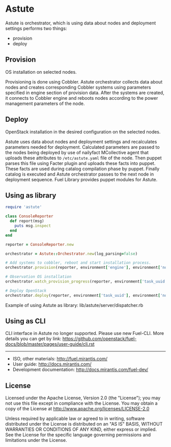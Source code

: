 Astute
======

Astute is orchestrator, which is using data about nodes and deployment settings performs two things:
- provision
- deploy

Provision
-----

OS installation on selected nodes.

Provisioning is done using Cobbler. Astute orchestrator collects data about nodes and creates corresponding Cobbler systems using parameters specified in engine section of provision data. After the systems are created, it connects to Cobbler engine and reboots nodes according to the power management parameters of the node.

Deploy
-----

OpenStack installation in the desired configuration on the selected nodes.

Astute uses data about nodes and deployment settings and recalculates parameters needed for deployment. Calculated parameters are passed to the nodes being deployed by use of nailyfact MCollective agent that uploads these attributes to `/etc/astute.yaml` file of the node. Then puppet parses this file using Facter plugin and uploads these facts into puppet. These facts are used during catalog compilation phase by puppet. Finally catalog is executed and Astute orchestrator passes to the next node in deployment sequence. Fuel Library provides puppet modules for Astute.

Using as library
-----

```ruby
require 'astute'

class ConsoleReporter
  def report(msg)
    puts msg.inspect
  end
end

reporter = ConsoleReporter.new

orchestrator = Astute::Orchestrator.new(log_parsing=false)

# Add systems to cobbler, reboot and start installation process.
orchestrator.provision(reporter, environment['engine'], environment['nodes'])

# Observation OS installation
orchestrator.watch_provision_progress(reporter, environment['task_uuid'], environment['nodes'])

# Deploy OpenStack
orchestrator.deploy(reporter, environment['task_uuid'], environment['nodes'])

```
Example of using Astute as library: lib/astute/server/dispatcher.rb


Using as CLI
-----

CLI interface in Astute no longer supported. Please use new Fuel-CLI. More details you can get by link: https://github.com/openstack/fuel-docs/blob/master/pages/user-guide/cli.rst

-----

- ISO, other materials: http://fuel.mirantis.com/
- User guide: http://docs.mirantis.com/
- Development documentation: http://docs.mirantis.com/fuel-dev/


License
------

Licensed under the Apache License, Version 2.0 (the "License"); you may
not use this file except in compliance with the License. You may obtain
a copy of the License at http://www.apache.org/licenses/LICENSE-2.0

Unless required by applicable law or agreed to in writing, software
distributed under the License is distributed on an "AS IS" BASIS, WITHOUT
WARRANTIES OR CONDITIONS OF ANY KIND, either express or implied. See the
License for the specific language governing permissions and limitations
under the License.
